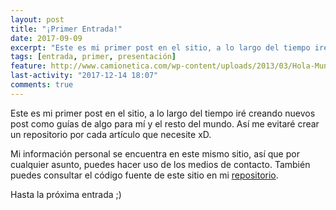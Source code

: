 ```yaml
---
layout: post
title: "¡Primer Entrada!"
date: 2017-09-09
excerpt: "Este es mi primer post en el sitio, a lo largo del tiempo iré creando nuevos post como guías de algo para mí y el resto del mundo..."
tags: [entrada, primer, presentación]
feature: http://www.camionetica.com/wp-content/uploads/2013/03/Hola-Mundo-4ta-Migraci%C3%B3n-Camionetica.png
last-activity: "2017-12-14 18:07"
comments: true
---
```


Este es mi primer post en el sitio, a lo largo del tiempo iré creando nuevos post como guías de algo para mí y el resto del mundo. Así me evitaré crear un repositorio por cada artículo que necesite xD.

Mi información personal se encuentra en este mismo sitio, así que por cualquier asunto, puedes hacer uso de los medios de contacto. También puedes consultar el código fuente de este sitio en mi [repositorio](https://gitlab.com/amirtorrez/amirtorrez.gitlab.io).

Hasta la próxima entrada ;)
